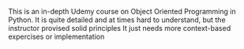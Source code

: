 This is an in-depth Udemy course on Object Oriented Programming in Python.
It is quite detailed and at times hard to understand, but the instructor provised solid principles
It just needs more context-based expercises or implementation

